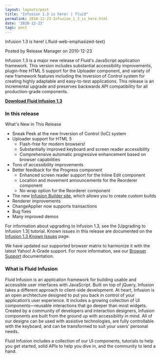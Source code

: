 ```yaml
---
layout: layouts/post
title: "Infusion 1.3 is here! | fluid"
permalink: 2010-12-23-Infusion_1_3_is_here.html
date: '2010-12-23'
tags: post
---
```

Infusion 1.3 is here! {.fluid-web-emphasized-text}

Posted by Release Manager on 2010-12-23

Infusion 1.3 is a major new release of Fluid's JavaScript application
framework. This version includes substantial accessibility improvements,
plugin-free HTML 5 support for the Uploader component, and variety of
new framework features including the Inversion of Control system for
creating highly adaptable and easy-to-test applications. This release is
an incremental upgrade and preserves backwards API compatibility for all
production-grade components.

**[Download Fluid Infusion
1.3](http://fluidproject.org/index.php/download-infusion)**

### In this release

What's New in This Release

- Sneak Peek at the new Inversion of Control (IoC) system
- Uploader support for HTML 5
  - Flash-free for modern browsers!
  - Substantially improved keyboard and screen reader accessibility
  - Comprehensive automatic progressive enhancement based on browser
        capabilities
- Tons of accessibility improvements
- Better feedback for the Progress component
  - Enhanced screen reader support for the Inline Edit component
  - Location and movement announcements for the Reorderer component
  - No wrap option for the Reorderer component
- The new [Infusion Builder site](http://builder.fluidproject.org),
    which allows you to create custom builds
- Renderer improvements
- ChangeApplier now supports transactions
- Bug fixes
- Many improved demos

For information about upgrading to Infusion 1.3, see the [Upgrading to
Infusion 1.3] tutorial. Known issues in this release are documented on
the [Infusion 1.3 Known
Issues](http://issues.fluidproject.org/secure/IssueNavigator.jspa?mode=hide&requestId=10373)
page.

We have updated our supported browser matrix to harmonize it with the
latest Yahoo! A-Grade support. For more information, see our [Browser
Support](http://wiki.fluidproject.org/display/fluid/Browser+Support)
documentation.

### What is Fluid Infusion

Fluid Infusion is an application framework for building usable and
accessible user interfaces with JavaScript. Built on top of jQuery,
Infusion takes a different approach to client-side development. At
heart, Infusion is an open architecture designed to put you back in
control of your application’s user experience. It includes a growing
collection of UI components—reusable interactions that go deeper than
most widgets. Created by a community of developers and interaction
designers, Infusion components are built from the ground up with
accessibility in mind. All of our designs can be used with assistive
technologies, are fully controllable with the keyboard, and can be
transformed to suit your users’ personal needs.

Fluid Infusion includes a collection of our UI components, tutorials to
help you get started, solid APIs to help you dive in, and the community
to lend a hand.

